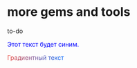 # more gems and tools
to-do
<p style="color:blue">Этот текст будет синим.</p>
<span style="background: linear-gradient(to right, #eb4034, #0066ff); -webkit-background-clip: text; -webkit-text-fill-color: transparent;">Градиентный текст</span>

